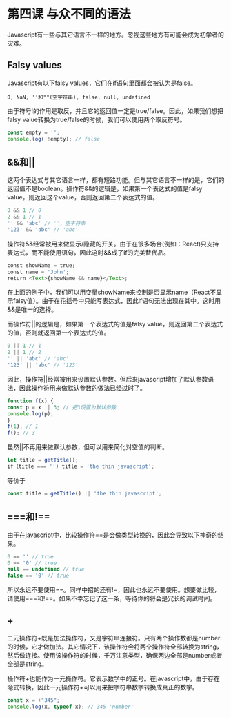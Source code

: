 # 第四课 与众不同的语法
Javascript有一些与其它语言不一样的地方。忽视这些地方有可能会成为初学者的灾难。

## Falsy values
Javascript有以下falsy values，它们在if语句里面都会被认为是false。

    0, NaN, ''和""(空字符串), false, null, undefined

由于符号!的作用是取反，并且它的返回值一定是true/false。因此，如果我们想把falsy value转换为true/false的时候，我们可以使用两个取反符号。
```javascript
const empty = '';
console.log(!!empty); // false
```
## &&和||
这两个表达式与其它语言一样，都有短路功能。但与其它语言不一样的是，它们的返回值不是boolean。操作符&&的逻辑是，如果第一个表达式的值是falsy value，则返回这个value，否则返回第二个表达式的值。
```javascript
0 && 1 // 0
2 && 1 // 1
'' && 'abc' // ''，空字符串
'123' && 'abc' // 'abc'
```
操作符&&经常被用来做显示/隐藏的开关。由于在很多场合(例如：React)只支持表达式，而不能使用语句，因此这时&&成了if的完美替代品。
```javascript
const showName = true;
const name = 'John';
return <Text>{showName && name}</Text>;
```
在上面的例子中，我们可以用变量showName来控制是否显示name（React不显示falsy值）。由于在花括号中只能写表达式，因此if语句无法出现在其中。这时用&&是唯一的选择。

而操作符||的逻辑是，如果第一个表达式的值是falsy value，则返回第二个表达式的值，否则就返回第一个表达式的值。
```javascript
0 || 1 // 1
2 || 1 // 2
'' || 'abc' // 'abc'
'123' || 'abc' // '123'
```
因此，操作符||经常被用来设置默认参数。但后来javascript增加了默认参数语法，因此操作符用来做默认参数的做法已经过时了。
```javascript
function f(x) {
const p = x || 3; // 把3设置为默认参数
console.log(p);
}
f(1); // 1
f(); // 3
```
虽然||不再用来做默认参数，但可以用来简化对空值的判断。
```javascript
let title = getTitle();
if（title === '') title = 'the thin javascript';
```
等价于
```javascript
const title = getTitle() || 'the thin javascript';
```
## ===和!==
由于在javascript中，比较操作符==是会做类型转换的，因此会导致以下神奇的结果。
```javascript
0 == '' // true
0 == '0' // true
null == undefined // true
false == '0' // true
```
所以永远不要使用==。同样中招的还有!=，因此也永远不要使用。想要做比较，请使用===和!==。如果不幸忘记了这一条，等待你的将会是冗长的调试时间。

## +
二元操作符+既是加法操作符，又是字符串连接符。只有两个操作数都是number的时候，它才做加法。其它情况下，该操作符会将两个操作符全部转换为string，然后做连接。使用该操作符的时候，千万注意类型，确保两边全部是number或者全部是string。

操作符+也能作为一元操作符。它表示数学中的正号。在javascript中，由于存在隐式转换，因此一元操作符+可以用来把字符串数字转换成真正的数字。
```javascript
const x = +"345";
console.log(x, typeof x); // 345 'number'
```
